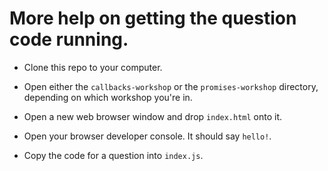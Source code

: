 # More help on getting the question code running.

* Clone this repo to your computer.

* Open either the `callbacks-workshop` or the `promises-workshop` directory, depending on which workshop you're in.

* Open a new web browser window and drop `index.html` onto it.

* Open your browser developer console.  It should say `hello!`.

* Copy the code for a question into `index.js`.
